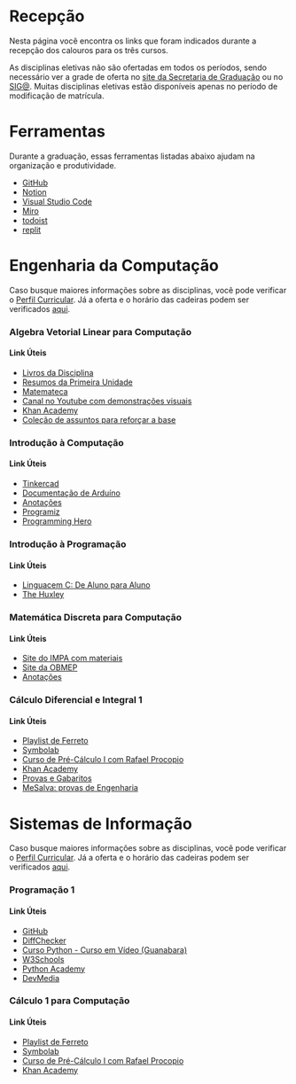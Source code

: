 # Recepção

Nesta página você encontra os links que foram indicados durante a recepção dos calouros para os três cursos.

As disciplinas eletivas não são ofertadas em todos os períodos, sendo necessário ver a grade de oferta no [site da Secretaria de Graduação](https://sites.google.com/site/secgradcin/home) ou no [SIG@](https://siga.ufpe.br/). Muitas disciplinas eletivas estão disponíveis apenas no período de modificação de matrícula.

# Ferramentas

Durante a graduação, essas ferramentas listadas abaixo ajudam na organização e produtividade. 

<ul class="link-lists">
        <li><a href="https://github.com/" target="_blank">GitHub</a></li>
        <li><a href="https://www.notion.so/" target="_blank">Notion</a></li>
        <li><a href="https://code.visualstudio.com/" target="_blank">Visual Studio Code</a></li>
        <li><a href="https://miro.com/" target="_blank">Miro</a></li>
        <li><a href="https://todoist.com/pt-BR" target="_blank">todoist</a></li>
        <li><a href="https://replit.com/" target="_blank">replit</a></li>
</ul>

<!-- # Ciência da Computação

Caso busque maiores informações sobre as disciplinas, você pode verificar o [Perfil Curricular](https://www.ufpe.br/documents/38970/411209/ciencia_computacao_perfil_2002.pdf/09862676-8330-4642-af94-6ec9e8607a62). Já a oferta e o horário das cadeiras podem ser verificados [aqui](https://sites.google.com/site/secgradcin/ciencia-da-computacao/horarios-das-disciplinas).

<h3>Algebra Vetorial Linear para Computação</h3>

Tem por objetivo familiarizar os alunos em assuntos como espaço vetorial, matrizes, transformações lineares, diagonalização de matrizes, operadores lineares, sendo aplicada nas engenharias e computação gráfica.

<h4> Assuntos </h4>


<h3>Introdução á Computação</h3>

<h3>Introdução à Programação</h3>

<h3>Matemática Discreta para Computação</h3>

<h3>Cálculo 1 para Computação</h3>

--- -->

# Engenharia da Computação

Caso busque maiores informações sobre as disciplinas, você pode verificar o [Perfil Curricular](https://www.ufpe.br/documents/38970/411209/engenharia_computacao_pefil_3002.pdf/ca01c534-9ecf-4049-9e2a-b1e38f3b98ef). Já a oferta e o horário das cadeiras podem ser verificados [aqui](https://secgrad.cin.ufpe.br/).

<h3>Algebra Vetorial Linear para Computação</h3>
<div>
    <h4 class="h4-list">Link Úteis</h4>
    <ul class="link-lists">
        <li><a href="https://drive.google.com/drive/u/1/folders/1lhJoEoUXUtdUBvkcij91nEsz9pO8xBvs" target="_blank">Livros da Disciplina</a></li>
        <li><a href="https://drive.google.com/drive/u/1/folders/1d97g1JTyiiGzzNGDt6XOHQVTr2NdMNgZ" target="_blank">Resumos da Primeira Unidade</a></li>
        <li><a href="https://www.youtube.com/@Matemateca" target="_blank">Matemateca</a></li>
        <li><a href="https://www.youtube.com/watch?v=fNk_zzaMoSs&list=PL0-GT3co4r2y2YErbmuJw2L5tW4Ew2O5B&index=2" target="_blank">Canal no Youtube com demonstrações visuais</a></li>
        <li><a href="https://pt.khanacademy.org/math/linear-algebra" target="_blank">Khan Academy</a></li>
        <li><a href="https://drive.google.com/drive/folders/1wzHLz6TogQJd0P_WpJKy0MvCiU2s9Qzs" target="_blank">Coleção de assuntos para reforçar a base</a></li>
    </ul>
</div>

<h3>Introdução à Computação</h3>
<div>
    <h4 class="h4-list">Link Úteis</h4>
    <ul class="link-lists">
        <li><a href="https://www.tinkercad.com/" target="_blank">Tinkercad</a></li>
        <li><a href="https://www.arduino.cc/reference/pt/" target="_blank">Documentação de Arduíno</a></li>
        <li><a href="https://www.notion.so/Anota-es-de-IP-a4dfda49a67542d78a5e10803f56cac8" target="_blank">Anotações</a></li>
        <li><a href="https://www.programiz.com/c-programming" target="_blank">Programiz</a></li>
        <li><a href="https://www.programming-hero.com/" target="_blank">Programming Hero</a></li>
    </ul>
</div>

<h3>Introdução à Programação</h3>
<div>
    <h4 class="h4-list">Link Úteis</h4>
    <ul class="link-lists">
        <li><a href="https://youtube.com/playlist?list=PLa75BYTPDNKZWYypgOFEsX3H2Mg-SzuLW" target="_blank">Linguacem C: De Aluno para Aluno</a></li>
        <li><a href="https://www.thehuxley.com/" target="_blank">The Huxley</a></li>
    </ul>
</div>

<h3>Matemática Discreta para Computação</h3>
<div>
    <h4 class="h4-list">Link Úteis</h4>
    <ul class="link-lists">
        <li><a href="https://poti.impa.br/index.php/site/material" target="_blank">Site do IMPA com materiais</a></li>
        <li><a href="http://www.obmep.org.br/apostilas.htm" target="_blank">Site da OBMEP</a></li>
        <li><a href="https://deserted-ursinia-25d.notion.site/Anota-es-de-MD-db93153dd219448481e3119d7cbd1fb9" target="_blank">Anotações</a></li>
    </ul>
</div>

<h3>Cálculo Diferencial e Integral 1</h3>
<div>
    <h4 class="h4-list">Link Úteis</h4>
    <ul class="link-lists">
        <li><a href="https://www.youtube.com/watch?v=DkCHV5Kbx4o" target="_blank">Playlist de Ferreto</a></li>
        <li><a href="https://pt.symbolab.com/" target="_blank">Symbolab</a></li>
        <li><a href="https://www.youtube.com/watch?v=VJNT5BUoK9Q&list=PL83s8LGM84J62ahewE-sVGbnJdOqGp8lJ" target="_blank">Curso de Pré-Cálculo I com Rafael Procopio</a></li>
        <li><a href="https://pt.khanacademy.org/math/precalculus" target="_blank">Khan Academy</a></li>
        <li><a href="https://drive.google.com/drive/folders/1ztWUgSqvois8VG3ojiSKxryOwFtL6Rdd" target="_blank">Provas e Gabaritos</a></li>
        <li><a href="https://www.mesalva.com/engenharia/provas" target="_blank">MeSalva: provas de Engenharia</a></li>
    </ul>
</div>


# Sistemas de Informação

Caso busque maiores informações sobre as disciplinas, você pode verificar o [Perfil Curricular](https://www.ufpe.br/documents/39447/0/sistemas_informacao_perfil_10115.pdf/436c2655-4956-466b-b185-5edddd48e9c5). Já a oferta e o horário das cadeiras podem ser verificados [aqui](https://secgrad.cin.ufpe.br/).


<h3>Programação 1</h3>
<div>
    <h4 class="h4-list">Link Úteis</h4>
    <ul class="link-lists">
        <li><a href="https://github.com/" target="_blank">GitHub</a></li>
        <li><a href="https://www.diffchecker.com/" target="_blank">DiffChecker</a></li>
        <li><a href="https://www.youtube.com/playlist?list=PLvE-ZAFRgX8hnECDn1v9HNTI71veL3oW0" target="_blank">Curso Python - Curso em Vídeo (Guanabara)</a></li>
        <li><a href="https://www.w3schools.com/python/default.asp" target="_blank">W3Schools</a></li>
        <li><a href="https://pythonacademy.com.br/" target="_blank">Python Academy</a></li>
        <li><a href="https://www.devmedia.com.br/python/" target="_blank">DevMedia</a></li>
    </ul>
</div>

<h3>Cálculo 1 para Computação</h3>
<div>
    <h4 class="h4-list">Link Úteis</h4>
    <ul class="link-lists">
        <li><a href="https://www.youtube.com/watch?v=DkCHV5Kbx4o" target="_blank">Playlist de Ferreto</a></li>
        <li><a href="https://pt.symbolab.com/" target="_blank">Symbolab</a></li>
        <li><a href="https://www.youtube.com/watch?v=VJNT5BUoK9Q&list=PL83s8LGM84J62ahewE-sVGbnJdOqGp8lJ" target="_blank">Curso de Pré-Cálculo I com Rafael Procopio</a></li>
        <li><a href="https://pt.khanacademy.org/math/precalculus" target="_blank">Khan Academy</a></li>
    </ul>
</div>
